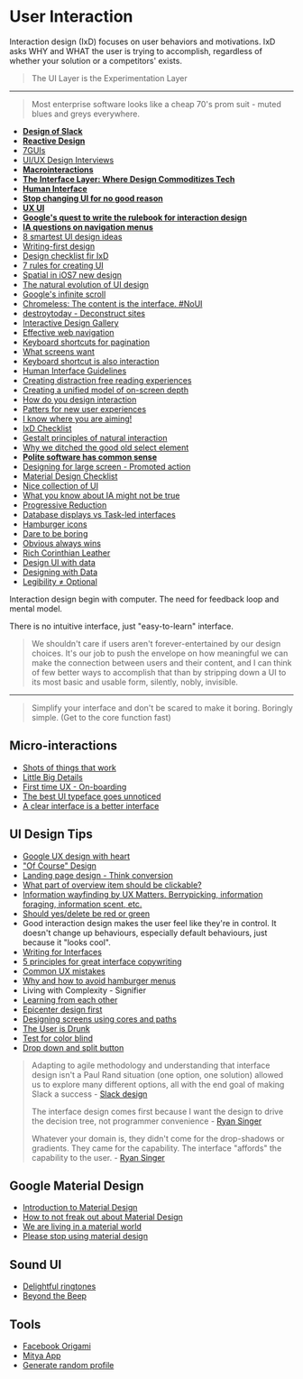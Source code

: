 # User Interaction

Interaction design (IxD) focuses on user behaviors and motivations. IxD asks WHY and WHAT the user is trying to accomplish, regardless of whether your solution or a competitors' exists.

> The UI Layer is the Experimentation Layer

---

> Most enterprise software looks like a cheap 70's prom suit - muted blues and greys everywhere.

* [**Design of Slack**](https://medium.com/@awilkinson/slack-s-2-8-billion-dollar-secret-sauce-5c5ec7117908)
* [**Reactive Design**](http://gabinaureche.com/reactivedesign/)
* [7GUIs](https://github.com/eugenkiss/7guis/wiki)
* [UI/UX Design Interviews](https://medium.com/ux-design-interviews/davide-casali-7714a0be3f6e)
* [**Macrointeractions**](https://medium.com/@mkruz/macrointeractions-f0a16eaaf593)
* [**The Interface Layer: Where Design Commoditizes Tech**](https://medium.com/bridge-collection/the-interface-layer-when-design-commoditizes-tech-e7017872173a)
* [**Human Interface**](http://humanistinterface.com/)
* [**Stop changing UI for no good reason**](https://lobste.rs/s/kiq75p/stop_changing_uis_for_no_good_reason)
* [**UX UI**](http://designmodo.com/ux-ui/)
* [**Google's quest to write the rulebook for interaction design**](http://www.wired.com/2014/11/googles-quest-write-rulebook-interactive-design/)
* [**IA questions on navigation menus**](http://www.nngroup.com/articles/ia-questions-navigation-menus/)
* [8 smartest UI design ideas](http://www.wired.com/2014/12/years-8-smartest-ui-design-ideas/)
* [Writing-first design](https://signalvnoise.com/posts/3801-writing-first-design)
* [Design checklist fir IxD](https://medium.com/@tinkadoic/design-checklist-for-ixd-students-419dbbe1c1d3)
* [7 rules for creating UI](https://medium.com/@erikdkennedy/7-rules-for-creating-gorgeous-ui-part-1-559d4e805cda)
* [Spatial in iOS7 new design](http://www.quora.com/iOS-7/Is-the-new-Apple-iOS-7-look-an-improvement)
* [The natural evolution of UI design](https://medium.com/philosophy-logic/fe76f0355c75)
* [Google's infinite scroll](http://googlewebmastercentral.blogspot.sg/2014/02/infinite-scroll-search-friendly.html)
* [Chromeless: The content is the interface. #NoUI](http://designmind.frogdesign.com/blog/chromeless-the-content-is-the-interface.html)
* [destroytoday - Deconstruct sites](http://destroytoday.com/)
* [Interactive Design Gallery](http://interactive-design.co.il/)
* [Effective web navigation](http://www.uxbooth.com/articles/effective-presentation-of-a-websites-navigation/)
* [Keyboard shortcuts for pagination](http://osvaldas.info/keyboard-shortcuts-for-pagination)
* [What screens want](http://frankchimero.com/talks/what-screens-want/transcript/)
* [Keyboard shortcut is also interaction](http://spaceandtim.es/posts/the-invisible-interface)
* [Human Interface Guidelines](http://humaninterfaceguidelines.tumblr.com/)
* [Creating distraction free reading experiences](http://azumbrunnen.me/blog/creating-distraction-free-reading-experiences/)
* [Creating a unified model of on-screen depth](https://medium.com/@danerossenrode/a-unified-model-of-on-screen-depth-ae96561b6094)
* [How do you design interaction](http://www.smashingmagazine.com/2014/07/21/how-do-you-design-interaction/)
* [Patters for new user experiences](http://www.kryshiggins.com/patterns-for-new-user-experiences/)
* [I know where you are aiming!](https://medium.com/@cihadturhan/a-ux-idea-i-know-where-you-are-aiming-3e00d152afb2)
* [IxD Checklist](http://ixdchecklist.com/)
* [Gestalt principles of natural interaction](http://robots.thoughtbot.com/gestalt-principles)
* [Why we ditched the good old select element](https://medium.com/@mibosc/responsive-design-why-and-how-we-ditched-the-good-old-select-element-bc190d62eff5)
* [**Polite software has common sense**](https://medium.com/user-experience-design-1/taking-responsive-a-step-further-9f96737b9183)
* [Designing for large screen - Promoted action](http://www.lukew.com/ff/entry.asp?1927)
* [Material Design Checklist](http://android-developers.blogspot.co.uk/2014/10/material-design-on-android-checklist.html)
* [Nice collection of UI](http://www.unheap.com/section/user-interface/)
* [What you know about IA might not be true](http://boagworld.com/usability/think-know-information-architecture-might-true/)
* [Progressive Reduction](http://www.dtelepathy.com/blog/design/progressive-reduction-evolving-the-experience-for-your-most-frequent-users)
* [Database displays vs Task-led interfaces](http://daringfireball.net/2014/11/googles_app_aesthetic)
* [Hamburger icons](http://developer.telerik.com/featured/much-ado-hamburger-icons/)
* [Dare to be boring](https://medium.com/@hliriani/dare-to-be-boring-4717ae3942fd)
* [Obvious always wins](http://www.lukew.com/ff/entry.asp?1945)
* [Rich Corinthian Leather](http://www.macintosh.fm/transcript/1)
* [Design UI with data](https://medium.com/@joshpuckett/modern-design-tools-using-real-data-62d499e97482)
* [Designing with Data](https://medium.com/design-at-depop/designing-with-data-7f6bcd907f0a)
* [Legibility ≠ Optional](https://medium.com/@colm_roche/legibility-optional-764710e769f4)

Interaction design begin with computer. The need for feedback loop and mental model.

There is no intuitive interface, just "easy-to-learn" interface.

> We shouldn't care if users aren't forever-entertained by our design choices. It's our job to push the envelope on how meaningful we can make the connection between users and their content, and I can think of few better ways to accomplish that than by stripping down a UI to its most basic and usable form, silently, nobly, invisible.

---
> Simplify your interface and don't be scared to make it boring. Boringly simple. (Get to the core function fast)

## Micro-interactions

* [Shots of things that work](http://thegodfounder.com/)
* [Little Big Details](http://littlebigdetails.com/)
* [First time UX - On-boarding](http://firsttimeux.tumblr.com/)
* [The best UI typeface goes unnoticed](http://thomasbyttebier.be/blog/the-best-ui-typeface-goes-unnoticed)
* [A clear interface is a better interface](http://thomasbyttebier.be/blog/a-clear-interface-is-a-better-interface)

## UI Design Tips

* [Google UX design with heart](https://medium.com/ux-user-interface/c2b56d467913)
* ["Of Course" Design](https://medium.com/what-i-learned-building/ed6d5298ae0e)
* [Landing page design - Think conversion](http://webdesign.tutsplus.com/articles/how-to-become-a-conversion-centered-designer--cms-19664)
* [What part of overview item should be clickable?](http://ux.stackexchange.com/questions/53309/what-part-of-overview-item-should-be-clickable)
* [Information wayfinding by UX Matters. Berrypicking, information foraging, information scent, etc.](http://www.uxmatters.com/mt/archives/2014/03/information-wayfinding-part-3-designing-for-wayfinding-1.php)
* [Should yes/delete be red or green ](http://ux.stackexchange.com/questions/49991/should-yes-delete-it-be-red-or-green/)
* Good interaction design makes the user feel like they're in control. It doesn't change up behaviours, especially default behaviours, just because it "looks cool".
* [Writing for Interfaces](http://www.subtraction.com/2014/05/09/writing-for-interfaces/)
* [5 principles for great interface copywriting](http://www.gv.com/lib/5-principles-for-great-interface-copywriting)
* [Common UX mistakes](http://common-ux-mistakes.tumblr.com/)
* [Why and how to avoid hamburger menus](http://lmjabreu.com/post/why-and-how-to-avoid-hamburger-menus/)
* Living with Complexity - Signifier
* [Learning from each other](http://uxmag.com/articles/learning-from-each-other)
* [Epicenter design first](http://jordankoschei.com/interface-design-non-interface-designers/)
* [Designing screens using cores and paths](http://boxesandarrows.com/designing-screens-using-cores-and-paths/)
* [The User is Drunk](https://www.youtube.com/watch?v=r2CbbBLVaPk)
* [Test for color blind](http://blog.venn.lc/designing-for-the-color-blind/)
* [Drop down and split button](https://medium.com/designed-thought/drop-down-button-vs-split-button-f8e539fc0b78)

> Adapting to agile methodology and understanding that interface design isn't a Paul Rand situation (one option, one solution) allowed us to explore many different options, all with the end goal of making Slack a success - [Slack design](http://metalabdesign.com/projects/slack/)
>
> The interface design comes first because I want the design to drive the decision tree, not programmer convenience - [Ryan Singer](http://feltpresence.com/articles/16-managing-product-development-by-integrating-around-concerns)
>
> Whatever your domain is, they didn't come for the drop-shadows or gradients. They came for the capability. The interface "affords" the capability to the user. - [Ryan Singer](http://feltpresence.com/articles/18-ui-and-capability)

## Google Material Design

* [Introduction to Material Design](http://marketblog.envato.com/trends/introduction-material-design/)
* [How to not freak out about Material Design](https://medium.com/@xXxXxXxXxXam/how-to-not-freak-out-about-material-design-33cec7381b80)
* [We are living in a material world](http://blog.trello.com/we-are-living-in-a-material-world-and-i-am-a-material-girl/)
* [Please stop using material design](http://mintran.com/please-stop-using-material-design/)

## Sound UI

* [Delightful ringtones](http://unton.es/)
* [Beyond the Beep](http://beyondthebeep.tumblr.com/)

## Tools

* [Facebook Origami](http://facebook.github.io/origami/)
* [Mitya App](http://www.mitya-app.com/)
* [Generate random profile](http://www.designskilz.com/random-users/)